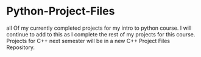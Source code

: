 # Python-Project-Files
all Of my currently completed projects for my intro to python course. 
I will continue to add to this as I complete the rest of my projects for this course.
Projects for C++ next semester will be in a new C++ Project Files Repository.
